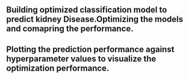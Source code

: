 ## Building optimized classification model to predict kidney Disease.Optimizing the models and comapring the performance.
## Plotting the prediction performance against hyperparameter values to visualize the optimization performance.
